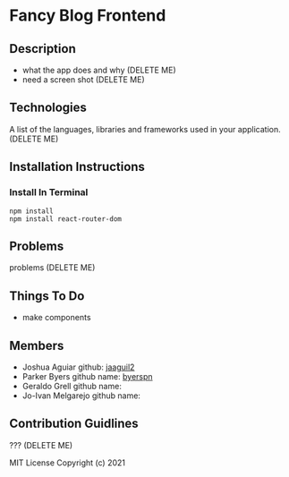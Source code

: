 # Fancy Blog Frontend

## Description
- what the app does and why (DELETE ME)
- need a screen shot (DELETE ME)

## Technologies
A list of the languages, libraries and frameworks used in your application. (DELETE ME)

## Installation Instructions

### Install In Terminal
```
npm install
npm install react-router-dom
```

## Problems
problems (DELETE ME)

## Things To Do
- make components

## Members 

- Joshua Aguiar github: [jaaguil2](https://github.com/jaaguil2)
- Parker Byers  github name: [byerspn](https://github.com/byerspn)
- Geraldo Grell github name: 
- Jo-Ivan Melgarejo github name: 

## Contribution Guidlines
??? (DELETE ME)

MIT License Copyright (c) 2021
